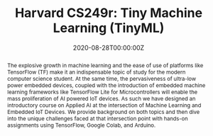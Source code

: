 ---
type: "courses"
title: "Harvard CS249r: Tiny Machine Learning (TinyML)"
position: "Head Teaching Fellow (Head TA)"
semesters: "Fall 2020"
# Code used for list order
semesterCode: "20.1"
date: "2020-08-28T00:00:00Z"

# Course Overiew Abstract.
abstract: The explosive growth in machine learning and the ease of use of platforms like TensorFlow (TF) make it an indispensable topic of study for the modern computer science student. At the same time, the pervasiveness of ultra-low power embedded devices, coupled with the introduction of embedded machine learning frameworks like TensorFlow Lite for Microcontrollers will enable the mass proliferation of AI powered IoT devices. As such we have designed an introductory course on Applied AI at the intersection of Machine Learning and Embedded IoT Devices. We provide background on both topics and then dive into the unique challenges faced at that intersection point with hands-on assignments using TensorFlow, Google Colab, and Arduino. 

# Summary. An optional shortened abstract.
summary: An introductory course on Applied AI at the intersection of Machine Learning and Embedded IoT Devices. We provide background on both topics and then dive into the unique challenges faced at that intersection point with hands-on assignments using TensorFlow, Google Colab, and Arduino.

# Roles in the course
roles:
- Co-designed a new 40 student Applied AI course on the emerging field of [Tiny Machine Learning](https://towardsdatascience.com/tiny-machine-learning-the-next-ai-revolution-495c26463868) (deploying machine learning onto microcontrollers for machine learning at the extreme edge)
- Designed and gave lectures for the introduction to machine learning section of the course
- Co-developed hands-on project-based assignments training TinyML models with Google Colab and deploying on Arduinos
- Mentored student teams pursuing research-based final projects

# Awards
awards:
- Derek Bok Center Distinction in Teaching Award

tags:
- Applied AI
- Machine Learning
- Embedded Systems
- TinyML
- Arduino

featured: false

links:
- name: Syllabus
  url: 'files/CS249_F20_Syllabus.pdf'
- name: Website
  url: https://sites.google.com/g.harvard.edu/tinyml/home
- name: Select Lecture Videos
  url: https://www.youtube.com/channel/UCLv1K6OaYHP44hXFd5rNqyA/videos
- name: Assignments
  url: https://github.com/Harvard-CS249R-Fall2020/assignments
- name: Project Instructions
  url: 'files/CS249_F20_ProjectInstructions.pdf'

# Featured image -- named `featured.jpg/png` in this folder. 
image:
  caption: ''
  focal_point: ''
  preview_only: false

---